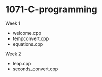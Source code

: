 # 1071-C-programming

Week 1
* welcome.cpp
* tempconvert.cpp
* equations.cpp

Week 2
* leap.cpp
* seconds_convert.cpp

